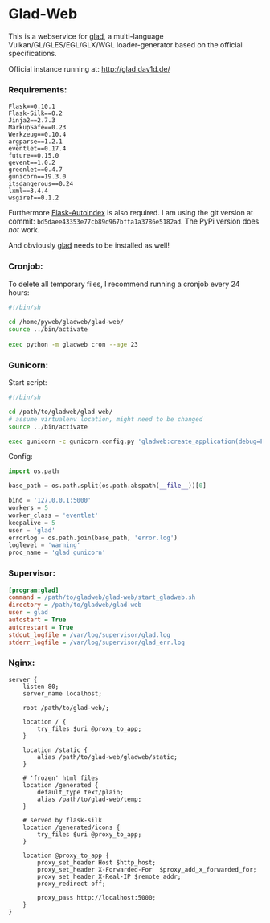 Glad-Web
========

This is a webservice for [glad](https://github.com/Dav1dde/glad), a multi-language
Vulkan/GL/GLES/EGL/GLX/WGL loader-generator based on the official specifications.

Official instance running at: http://glad.dav1d.de/


### Requirements: ###

    Flask==0.10.1
    Flask-Silk==0.2
    Jinja2==2.7.3
    MarkupSafe==0.23
    Werkzeug==0.10.4
    argparse==1.2.1
    eventlet==0.17.4
    future==0.15.0
    gevent==1.0.2
    greenlet==0.4.7
    gunicorn==19.3.0
    itsdangerous==0.24
    lxml==3.4.4
    wsgiref==0.1.2

Furthermore [Flask-Autoindex](https://github.com/sublee/flask-autoindex) is also required.
I am using the git version at commit: `bd5daee43353e77cb89d967bffa1a3786e5182ad`. The PyPi version does *not* work. 

And obviously [glad](https://github.com/Dav1dde/glad) needs to be installed as well!

### Cronjob: ###

To delete all temporary files, I recommend running a cronjob every 24 hours:

```sh
#!/bin/sh
    
cd /home/pyweb/gladweb/glad-web/
source ../bin/activate
    
exec python -m gladweb cron --age 23
```


### Gunicorn: ###

Start script:

```sh
#!/bin/sh

cd /path/to/gladweb/glad-web/
# assume virtualenv location, might need to be changed
source ../bin/activate

exec gunicorn -c gunicorn.config.py 'gladweb:create_application(debug=False, verbose=None)' "$@"
```
     
Config:

```python
import os.path

base_path = os.path.split(os.path.abspath(__file__))[0]

bind = '127.0.0.1:5000'
workers = 5
worker_class = 'eventlet'
keepalive = 5
user = 'glad'
errorlog = os.path.join(base_path, 'error.log')
loglevel = 'warning'
proc_name = 'glad gunicorn'
```


### Supervisor: ###

```ini
[program:glad]
command = /path/to/gladweb/glad-web/start_gladweb.sh
directory = /path/to/gladweb/glad-web
user = glad
autostart = True
autorestart = True
stdout_logfile = /var/log/supervisor/glad.log
stderr_logfile = /var/log/supervisor/glad_err.log
```


### Nginx: ###

```nginx
server {
    listen 80;
    server_name localhost;

    root /path/to/glad-web/;

    location / {
        try_files $uri @proxy_to_app;
    }

    location /static {
        alias /path/to/glad-web/gladweb/static;
    }
    
    # 'frozen' html files 
    location /generated {
        default_type text/plain;
        alias /path/to/glad-web/temp;
    }
   
    # served by flask-silk 
    location /generated/icons {
        try_files $uri @proxy_to_app;
    }

    location @proxy_to_app {
        proxy_set_header Host $http_host;
        proxy_set_header X-Forwarded-For  $proxy_add_x_forwarded_for;
        proxy_set_header X-Real-IP $remote_addr;
        proxy_redirect off;

        proxy_pass http://localhost:5000;
    }
}
```
